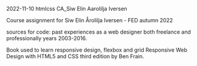 
2022-11-10 htmlcss CA_Siw Elin Aarolilja Iversen 

Course assignment for Siw Elin Årolilja Iversen - FED autumn 2022

sources for code:
past experiences as a web designer both freelance and professionally years 2003-2016.

Book used to learn responsive design, flexbox and grid
Responsive Web Design with HTML5 and CSS third edition by Ben Frain.
